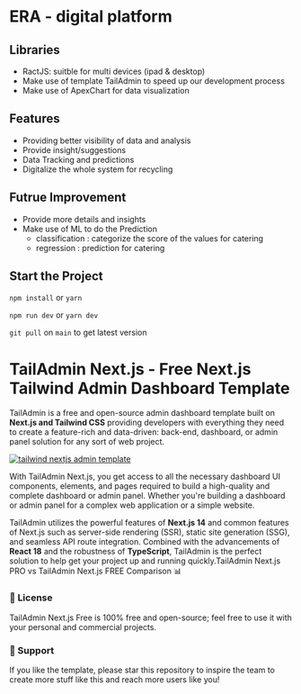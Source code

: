 # ERA - digital platform

## Libraries

- RactJS: suitble for multi devices (ipad & desktop)
- Make use of template TailAdmin to speed up our development process
- Make use of ApexChart for data visualization

## Features

- Providing better visibility of data and analysis
- Provide insight/suggestions
- Data Tracking and predictions
- Digitalize the whole system for recycling

## Futrue Improvement

- Provide more details and insights
- Make use of ML to do the Prediction
  - classification : categorize the score of the values for catering
  - regression : prediction for catering

## Start the Project

`npm install` or `yarn`

`npm run dev` or `yarn dev`

`git pull` on `main` to get latest version

# TailAdmin Next.js - Free Next.js Tailwind Admin Dashboard Template

TailAdmin is a free and open-source admin dashboard template built on **Next.js and Tailwind CSS** providing developers with everything they need to create a feature-rich and data-driven: back-end, dashboard, or admin panel solution for any sort of web project.

[![tailwind nextjs admin template](https://github.com/TailAdmin/free-nextjs-admin-dashboard/blob/main/tailadmin-nextjs.jpg)](https://nextjs-demo.tailadmin.com/)

With TailAdmin Next.js, you get access to all the necessary dashboard UI components, elements, and pages required to build a high-quality and complete dashboard or admin panel. Whether you're building a dashboard or admin panel for a complex web application or a simple website.

TailAdmin utilizes the powerful features of **Next.js 14** and common features of Next.js such as server-side rendering (SSR), static site generation (SSG), and seamless API route integration. Combined with the advancements of **React 18** and the robustness of **TypeScript**, TailAdmin is the perfect solution to help get your project up and running quickly.TailAdmin Next.js PRO vs TailAdmin Next.js FREE Comparison 📊

### 📄 License

TailAdmin Next.js Free is 100% free and open-source; feel free to use it with your personal and commercial projects.

### 💜 Support

If you like the template, please star this repository to inspire the team to create more stuff like this and reach more users like you!

